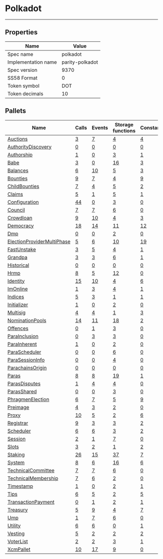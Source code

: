 # Polkadot

---------

## Properties
| Name | Value |
| -------- | -------- |
| Spec name     | polkadot     |
| Implementation name     | parity-polkadot     |
| Spec version     | 9370     |
| SS58 Format     | 0     |
| Token symbol      | DOT     |
| Token decimals      | 10     |

## Pallets
| Name | Calls | Events | Storage functions | Constants | Errors
| -------- | -------- | -------- | -------- | -------- | -------- |
| [Auctions](auctions.md) | [3](auctions.md#calls) | [7](auctions.md#events) | [4](auctions.md#storage-functions) | [4](auctions.md#constants) | [7](auctions.md#errors)
| [AuthorityDiscovery](authoritydiscovery.md) | [0](authoritydiscovery.md#calls) | [0](authoritydiscovery.md#events) | [0](authoritydiscovery.md#storage-functions) | [0](authoritydiscovery.md#constants) | [0](authoritydiscovery.md#errors)
| [Authorship](authorship.md) | [1](authorship.md#calls) | [0](authorship.md#events) | [3](authorship.md#storage-functions) | [1](authorship.md#constants) | [7](authorship.md#errors)
| [Babe](babe.md) | [3](babe.md#calls) | [0](babe.md#events) | [16](babe.md#storage-functions) | [3](babe.md#constants) | [4](babe.md#errors)
| [Balances](balances.md) | [6](balances.md#calls) | [10](balances.md#events) | [5](balances.md#storage-functions) | [3](balances.md#constants) | [8](balances.md#errors)
| [Bounties](bounties.md) | [9](bounties.md#calls) | [7](bounties.md#events) | [4](bounties.md#storage-functions) | [9](bounties.md#constants) | [11](bounties.md#errors)
| [ChildBounties](childbounties.md) | [7](childbounties.md#calls) | [4](childbounties.md#events) | [5](childbounties.md#storage-functions) | [2](childbounties.md#constants) | [3](childbounties.md#errors)
| [Claims](claims.md) | [5](claims.md#calls) | [1](claims.md#events) | [5](claims.md#storage-functions) | [1](claims.md#constants) | [6](claims.md#errors)
| [Configuration](configuration.md) | [44](configuration.md#calls) | [0](configuration.md#events) | [3](configuration.md#storage-functions) | [0](configuration.md#constants) | [1](configuration.md#errors)
| [Council](council.md) | [7](council.md#calls) | [7](council.md#events) | [6](council.md#storage-functions) | [0](council.md#constants) | [10](council.md#errors)
| [Crowdloan](crowdloan.md) | [9](crowdloan.md#calls) | [10](crowdloan.md#events) | [4](crowdloan.md#storage-functions) | [3](crowdloan.md#constants) | [23](crowdloan.md#errors)
| [Democracy](democracy.md) | [18](democracy.md#calls) | [14](democracy.md#events) | [11](democracy.md#storage-functions) | [12](democracy.md#constants) | [23](democracy.md#errors)
| [Dmp](dmp.md) | [0](dmp.md#calls) | [0](dmp.md#events) | [2](dmp.md#storage-functions) | [0](dmp.md#constants) | [0](dmp.md#errors)
| [ElectionProviderMultiPhase](electionprovidermultiphase.md) | [5](electionprovidermultiphase.md#calls) | [6](electionprovidermultiphase.md#events) | [10](electionprovidermultiphase.md#storage-functions) | [19](electionprovidermultiphase.md#constants) | [14](electionprovidermultiphase.md#errors)
| [FastUnstake](fastunstake.md) | [3](fastunstake.md#calls) | [5](fastunstake.md#events) | [4](fastunstake.md#storage-functions) | [1](fastunstake.md#constants) | [6](fastunstake.md#errors)
| [Grandpa](grandpa.md) | [3](grandpa.md#calls) | [3](grandpa.md#events) | [6](grandpa.md#storage-functions) | [1](grandpa.md#constants) | [7](grandpa.md#errors)
| [Historical](historical.md) | [0](historical.md#calls) | [0](historical.md#events) | [0](historical.md#storage-functions) | [0](historical.md#constants) | [0](historical.md#errors)
| [Hrmp](hrmp.md) | [8](hrmp.md#calls) | [5](hrmp.md#events) | [12](hrmp.md#storage-functions) | [0](hrmp.md#constants) | [19](hrmp.md#errors)
| [Identity](identity.md) | [15](identity.md#calls) | [10](identity.md#events) | [4](identity.md#storage-functions) | [6](identity.md#constants) | [18](identity.md#errors)
| [ImOnline](imonline.md) | [1](imonline.md#calls) | [3](imonline.md#events) | [4](imonline.md#storage-functions) | [1](imonline.md#constants) | [2](imonline.md#errors)
| [Indices](indices.md) | [5](indices.md#calls) | [3](indices.md#events) | [1](indices.md#storage-functions) | [1](indices.md#constants) | [5](indices.md#errors)
| [Initializer](initializer.md) | [1](initializer.md#calls) | [0](initializer.md#events) | [2](initializer.md#storage-functions) | [0](initializer.md#constants) | [0](initializer.md#errors)
| [Multisig](multisig.md) | [4](multisig.md#calls) | [4](multisig.md#events) | [1](multisig.md#storage-functions) | [3](multisig.md#constants) | [14](multisig.md#errors)
| [NominationPools](nominationpools.md) | [14](nominationpools.md#calls) | [11](nominationpools.md#events) | [18](nominationpools.md#storage-functions) | [2](nominationpools.md#constants) | [23](nominationpools.md#errors)
| [Offences](offences.md) | [0](offences.md#calls) | [1](offences.md#events) | [3](offences.md#storage-functions) | [0](offences.md#constants) | [0](offences.md#errors)
| [ParaInclusion](parainclusion.md) | [0](parainclusion.md#calls) | [3](parainclusion.md#events) | [3](parainclusion.md#storage-functions) | [0](parainclusion.md#constants) | [29](parainclusion.md#errors)
| [ParaInherent](parainherent.md) | [1](parainherent.md#calls) | [0](parainherent.md#events) | [2](parainherent.md#storage-functions) | [0](parainherent.md#constants) | [6](parainherent.md#errors)
| [ParaScheduler](parascheduler.md) | [0](parascheduler.md#calls) | [0](parascheduler.md#events) | [6](parascheduler.md#storage-functions) | [0](parascheduler.md#constants) | [0](parascheduler.md#errors)
| [ParaSessionInfo](parasessioninfo.md) | [0](parasessioninfo.md#calls) | [0](parasessioninfo.md#events) | [4](parasessioninfo.md#storage-functions) | [0](parasessioninfo.md#constants) | [0](parasessioninfo.md#errors)
| [ParachainsOrigin](parachainsorigin.md) | [0](parachainsorigin.md#calls) | [0](parachainsorigin.md#events) | [0](parachainsorigin.md#storage-functions) | [0](parachainsorigin.md#constants) | [0](parachainsorigin.md#errors)
| [Paras](paras.md) | [8](paras.md#calls) | [8](paras.md#events) | [19](paras.md#storage-functions) | [1](paras.md#constants) | [13](paras.md#errors)
| [ParasDisputes](parasdisputes.md) | [1](parasdisputes.md#calls) | [4](parasdisputes.md#events) | [4](parasdisputes.md#storage-functions) | [0](parasdisputes.md#constants) | [7](parasdisputes.md#errors)
| [ParasShared](parasshared.md) | [0](parasshared.md#calls) | [0](parasshared.md#events) | [3](parasshared.md#storage-functions) | [0](parasshared.md#constants) | [0](parasshared.md#errors)
| [PhragmenElection](phragmenelection.md) | [6](phragmenelection.md#calls) | [7](phragmenelection.md#events) | [5](phragmenelection.md#storage-functions) | [9](phragmenelection.md#constants) | [17](phragmenelection.md#errors)
| [Preimage](preimage.md) | [4](preimage.md#calls) | [3](preimage.md#events) | [2](preimage.md#storage-functions) | [0](preimage.md#constants) | [6](preimage.md#errors)
| [Proxy](proxy.md) | [10](proxy.md#calls) | [5](proxy.md#events) | [2](proxy.md#storage-functions) | [6](proxy.md#constants) | [8](proxy.md#errors)
| [Registrar](registrar.md) | [9](registrar.md#calls) | [3](registrar.md#events) | [3](registrar.md#storage-functions) | [2](registrar.md#constants) | [14](registrar.md#errors)
| [Scheduler](scheduler.md) | [6](scheduler.md#calls) | [6](scheduler.md#events) | [3](scheduler.md#storage-functions) | [2](scheduler.md#constants) | [5](scheduler.md#errors)
| [Session](session.md) | [2](session.md#calls) | [1](session.md#events) | [7](session.md#storage-functions) | [0](session.md#constants) | [5](session.md#errors)
| [Slots](slots.md) | [3](slots.md#calls) | [2](slots.md#events) | [1](slots.md#storage-functions) | [2](slots.md#constants) | [2](slots.md#errors)
| [Staking](staking.md) | [26](staking.md#calls) | [15](staking.md#events) | [37](staking.md#storage-functions) | [7](staking.md#constants) | [25](staking.md#errors)
| [System](system.md) | [8](system.md#calls) | [6](system.md#events) | [16](system.md#storage-functions) | [6](system.md#constants) | [6](system.md#errors)
| [TechnicalCommittee](technicalcommittee.md) | [7](technicalcommittee.md#calls) | [7](technicalcommittee.md#events) | [6](technicalcommittee.md#storage-functions) | [0](technicalcommittee.md#constants) | [10](technicalcommittee.md#errors)
| [TechnicalMembership](technicalmembership.md) | [7](technicalmembership.md#calls) | [6](technicalmembership.md#events) | [2](technicalmembership.md#storage-functions) | [0](technicalmembership.md#constants) | [3](technicalmembership.md#errors)
| [Timestamp](timestamp.md) | [1](timestamp.md#calls) | [0](timestamp.md#events) | [2](timestamp.md#storage-functions) | [1](timestamp.md#constants) | [0](timestamp.md#errors)
| [Tips](tips.md) | [6](tips.md#calls) | [5](tips.md#events) | [2](tips.md#storage-functions) | [5](tips.md#constants) | [6](tips.md#errors)
| [TransactionPayment](transactionpayment.md) | [0](transactionpayment.md#calls) | [1](transactionpayment.md#events) | [2](transactionpayment.md#storage-functions) | [1](transactionpayment.md#constants) | [0](transactionpayment.md#errors)
| [Treasury](treasury.md) | [5](treasury.md#calls) | [9](treasury.md#events) | [4](treasury.md#storage-functions) | [7](treasury.md#constants) | [5](treasury.md#errors)
| [Ump](ump.md) | [1](ump.md#calls) | [7](ump.md#events) | [6](ump.md#storage-functions) | [0](ump.md#constants) | [2](ump.md#errors)
| [Utility](utility.md) | [6](utility.md#calls) | [6](utility.md#events) | [0](utility.md#storage-functions) | [1](utility.md#constants) | [1](utility.md#errors)
| [Vesting](vesting.md) | [5](vesting.md#calls) | [2](vesting.md#events) | [2](vesting.md#storage-functions) | [2](vesting.md#constants) | [5](vesting.md#errors)
| [VoterList](voterlist.md) | [2](voterlist.md#calls) | [2](voterlist.md#events) | [3](voterlist.md#storage-functions) | [1](voterlist.md#constants) | [1](voterlist.md#errors)
| [XcmPallet](xcmpallet.md) | [10](xcmpallet.md#calls) | [17](xcmpallet.md#events) | [9](xcmpallet.md#storage-functions) | [0](xcmpallet.md#constants) | [13](xcmpallet.md#errors)